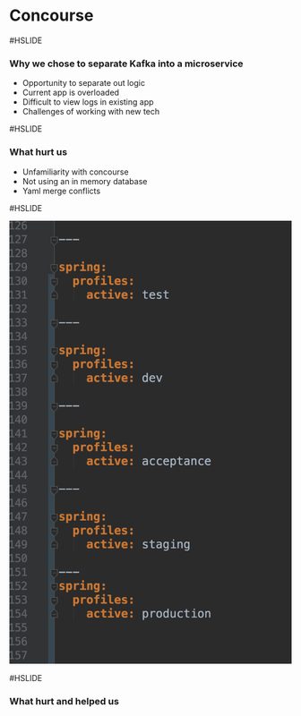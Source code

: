 # Concourse

#HSLIDE

### Why we chose to separate Kafka into a microservice

 * Opportunity to separate out logic
 * Current app is overloaded
 * Difficult to view logs in existing app
 * Challenges of working with new tech

#HSLIDE

### What hurt us
    
 * Unfamiliarity with concourse
 * Not using an in memory database
 * Yaml merge conflicts

#HSLIDE

![yaml example](yaml.jpeg)

#HSLIDE

### What hurt and helped us
    
